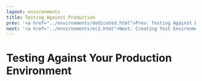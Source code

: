 ```yaml
---
layout: environments
title: Testing Against Production
prev: '<a href="../environments/dedicated.html">Prev: Testing Against Dedicated Environments</a>'
next: '<a href="../environments/ec2.html">Next: Creating Test Environments On Amazon EC2</a>'
---
```


# Testing Against Your Production Environment